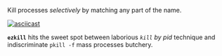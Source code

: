 Kill processes *selectively* by matching any part of the name.

[![asciicast](https://asciinema.org/a/5dxi20xzerjxhw2fn1tdhqi47.png)](https://asciinema.org/a/5dxi20xzerjxhw2fn1tdhqi47)

**`ezkill`** hits the sweet spot between laborious *`kill` by pid* technique and indiscriminate `pkill -f` mass processes butchery.

